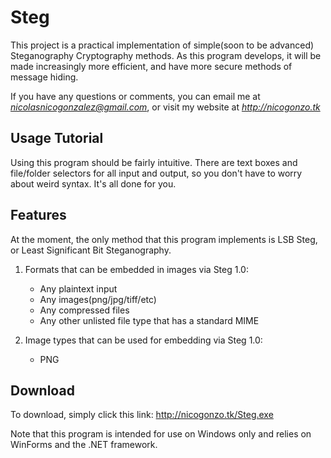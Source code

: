 # Steg
This project is a practical implementation of simple(soon to be advanced) Steganography Cryptography methods.
As this program develops, it will be made increasingly more efficient, and have more secure methods of message hiding.

If you have any questions or comments, you can email me at *nicolasnicogonzalez@gmail.com*, or visit my website at *http://nicogonzo.tk*

## Usage Tutorial
Using this program should be fairly intuitive. There are text boxes and file/folder selectors for all input and output, so you don't have to worry about weird syntax. It's all done for you.

## Features
At the moment, the only method that this program implements is LSB Steg, or Least Significant Bit Steganography.

1. Formats that can be embedded in images via Steg 1.0:
	* Any plaintext input
	* Any images(png/jpg/tiff/etc)
	* Any compressed files
	* Any other unlisted file type that has a standard MIME

2. Image types that can be used for embedding via Steg 1.0:
	* PNG

## Download
To download, simply click this link:
http://nicogonzo.tk/Steg.exe

Note that this program is intended for use on Windows only and relies on WinForms and the .NET framework.